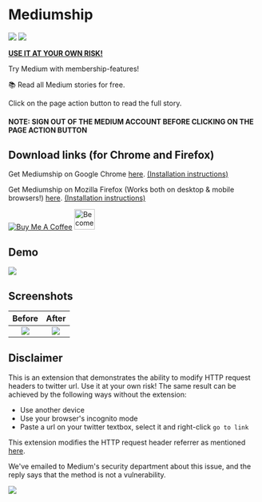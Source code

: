 # Mediumship

[![](https://img.shields.io/badge/chrome%20web%20store-v2.2-informational)](https://github.com/swapagarwal/mediumship/archive/master.zip)
[![](https://img.shields.io/badge/mozilla%20add--on-v2.2-informational)](https://github.com/swapagarwal/mediumship/blob/master/firefox/web-ext-artifacts/addon-2.2.xpi?raw=true)

[**USE IT AT YOUR OWN RISK!**](#disclaimer)

Try Medium with membership-features!

📚 Read all Medium stories for free.

Click on the page action button to read the full story.

#### NOTE: SIGN OUT OF THE MEDIUM ACCOUNT BEFORE CLICKING ON THE PAGE ACTION BUTTON

## Download links (for Chrome and Firefox)

Get Mediumship on Google Chrome [here](https://github.com/swapagarwal/mediumship/archive/master.zip). [(Installation instructions)](https://www.mattcutts.com/blog/how-to-install-a-chrome-extension-from-github/)

Get Mediumship on Mozilla Firefox (Works both on desktop & mobile browsers!) [here](https://github.com/swapagarwal/mediumship/blob/master/firefox/web-ext-artifacts/addon-2.2.xpi?raw=true). [(Installation instructions)](https://developer.mozilla.org/en-US/docs/Mozilla/Add-ons/WebExtensions/Distribution_options/Sideloading_add-ons#Using_Install_Add-on_From_File)

<a href="https://www.buymeacoffee.com/swap" target="_blank"><img src="https://www.buymeacoffee.com/assets/img/custom_images/orange_img.png" alt="Buy Me A Coffee" style="height: auto !important;width: auto !important;" ></a>
<a href="https://www.patreon.com/bePatron?u=7999565" target="_blank"><img src="https://c5.patreon.com/external/logo/become_a_patron_button.png" alt="Become a Patron!" height="41"></a>

## Demo

![](demo.gif)

## Screenshots

Before                | After
:--------------------:|:-------------------:
![](mediumship-1.png) | ![](mediumship-2.png)

## Disclaimer

This is an extension that demonstrates the ability to modify HTTP request headers to twitter url. Use it at your own risk! The same result can be achieved by the following ways without the extension:

- Use another device
- Use your browser's incognito mode
- Paste a url on your twitter textbox, select it and right-click `go to link`

This extension modifies the HTTP request header referrer as mentioned [here](https://twitter.com/ev/status/1100899021621583872).

We've emailed to Medium's security department about this issue, and the reply says that the method is not a vulnerability.

![](email-reply.png)
